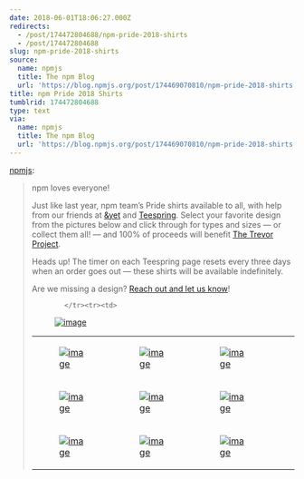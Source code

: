 ```yaml
---
date: 2018-06-01T18:06:27.000Z
redirects:
  - /post/174472804688/npm-pride-2018-shirts
  - /post/174472804688
slug: npm-pride-2018-shirts
source:
  name: npmjs
  title: The npm Blog
  url: 'https://blog.npmjs.org/post/174469070810/npm-pride-2018-shirts'
title: npm Pride 2018 Shirts
tumblrid: 174472804688
type: text
via:
  name: npmjs
  title: The npm Blog
  url: 'https://blog.npmjs.org/post/174469070810/npm-pride-2018-shirts'
---
```

<p><a href="https://blog.npmjs.org/post/174469070810/npm-pride-2018-shirts" class="tumblr_blog">npmjs</a>:</p>

<blockquote>
<p>npm loves everyone!</p>

<p>Just like last year, npm team’s Pride shirts available to all, with help from our friends at <a href="https://andyet.com/">&amp;yet</a> and <a href="https://teespring.com">Teespring</a>. Select your favorite design from the pictures below and click through for types and sizes — or collect them all! — and 100% of proceeds will benefit <a href="http://www.thetrevorproject.org/">The Trevor Project</a>.</p>

<p>Heads up! The timer on each Teespring page resets every three days when an order goes out — these shirts will be available indefinitely. </p>

<p>Are we missing a design? <a href="mailto:%20marketing@npmjs.com">Reach out and let us know</a>!</p>

<table style="max-width: 100%; border: none; border-collapse: collapse; padding: 0;"><tbody><tr><td style="width: 33%;"><a href="https://teespring.com/pride-npm-2018#pid=395&amp;cid=6625&amp;sid=front"><figure class="tmblr-full" data-orig-height="560" data-orig-width="470" data-orig-src="./pride-2018.jpg"><img style="max-height: 200px;" src="https://66.media.tumblr.com/2d52927a799baa145d870a0c8d1fef83/tumblr_inline_p9nhrrr3aq1ukt7ok_540.jpg" alt="image" data-orig-height="560" data-orig-width="470" data-orig-src="./pride-2018.jpg"/></figure></a></td>
<td style="width: 33%;"><a href="https://teespring.com/npm-ace-pride-2018#pid=2&amp;cid=566&amp;sid=front"><figure class="tmblr-full" data-orig-height="560" data-orig-width="470" data-orig-src="./pride-2018-ace.jpg"><img style="max-height: 220px;" src="https://66.media.tumblr.com/251cf1d787a6a0ab1671f7913e2c1119/tumblr_inline_p9nhrsNbQJ1ukt7ok_540.jpg" alt="image" data-orig-height="560" data-orig-width="470" data-orig-src="./pride-2018-ace.jpg"/></figure></a></td>
<td style="width: 34%;"><a href="https://teespring.com/npm-labrys-pride-2018#pid=395&amp;cid=6622&amp;sid=front"><figure class="tmblr-full" data-orig-height="560" data-orig-width="470" data-orig-src="./pride-2018-labrys.jpg"><img style="max-height: 200px;" src="https://66.media.tumblr.com/2dbe9f428882882da86fc50d81bc4979/tumblr_inline_p9nhrs01Tr1ukt7ok_540.jpg" alt="image" data-orig-height="560" data-orig-width="470" data-orig-src="./pride-2018-labrys.jpg"/></figure></a></td>
</tr><tr><td>
<a href="https://teespring.com/npm-pride-lesbian-2018#pid=395&amp;cid=6625&amp;sid=front"><figure class="tmblr-full" data-orig-height="560" data-orig-width="470" data-orig-src="./pride-2018-lesbian.jpg"><img style="max-height: 200px;" src="https://66.media.tumblr.com/a59e362037cf980d82b33c89c4f70b8d/tumblr_inline_p9nhrt4a3X1ukt7ok_540.jpg" alt="image" data-orig-height="560" data-orig-width="470" data-orig-src="./pride-2018-lesbian.jpg"/></figure></a> </td>
<td><a href="https://teespring.com/npm-trans-pride-2018#pid=2&amp;cid=569&amp;sid=front"><figure class="tmblr-full" data-orig-height="560" data-orig-width="470" data-orig-src="./pride-2018-trans.jpg"><img style="max-height: 220px;" src="https://66.media.tumblr.com/b1d5a829e704d45c45f004e560cc2230/tumblr_inline_p9nhruFCNY1ukt7ok_540.jpg" alt="image" data-orig-height="560" data-orig-width="470" data-orig-src="./pride-2018-trans.jpg"/></figure></a></td>
<td><a href="https://teespring.com/npm-aro-pride-2018#pid=2&amp;cid=573&amp;sid=front"><figure class="tmblr-full" data-orig-height="560" data-orig-width="470" data-orig-src="./pride-2018-aro.jpg"><img style="max-height: 220px;" src="https://66.media.tumblr.com/e26737eb1424e272c9c4db80a3b836b9/tumblr_inline_p9nhrucj4t1ukt7ok_540.jpg" alt="image" data-orig-height="560" data-orig-width="470" data-orig-src="./pride-2018-aro.jpg"/></figure></a></td>
            
            </tr><tr><td>
<a href="https://teespring.com/npm-bear-pride-2018#pid=2&amp;cid=568&amp;sid=front"><figure class="tmblr-full" data-orig-height="560" data-orig-width="470" data-orig-src="./pride-2018-bear.jpg"><img style="max-height: 220px;" src="https://66.media.tumblr.com/fbebaa6d46b5aa5e97bd3341698a2005/tumblr_inline_p9nhrvEXAv1ukt7ok_540.jpg" alt="image" data-orig-height="560" data-orig-width="470" data-orig-src="./pride-2018-bear.jpg"/></figure></a> </td>
            <td>
<a href="https://teespring.com/npm-genderqueer-pride-2018#pid=2&amp;cid=569&amp;sid=front"><figure class="tmblr-full" data-orig-height="560" data-orig-width="470" data-orig-src="./pride-2018-genderqueer.jpg"><img style="max-height: 220px;" src="https://66.media.tumblr.com/399f58ef99aa9a58499ed4fc27aaa6c7/tumblr_inline_p9nhrwjvTs1ukt7ok_540.jpg" alt="image" data-orig-height="560" data-orig-width="470" data-orig-src="./pride-2018-genderqueer.jpg"/></figure></a> </td>
            <td>
<a href="https://teespring.com/npm-leather-pride-2018#pid=2&amp;cid=569&amp;sid=front"><figure class="tmblr-full" data-orig-height="560" data-orig-width="470" data-orig-src="./pride-2018-leather.jpg"><img style="max-height: 220px;" src="https://66.media.tumblr.com/3bbd69f0dbf648853c6ca5bc9bd96867/tumblr_inline_p9nhrxhT071ukt7ok_540.jpg" alt="image" data-orig-height="560" data-orig-width="470" data-orig-src="./pride-2018-leather.jpg"/></figure></a> </td>
        </tr><tr><td>
<a href="https://teespring.com/npm-pan-pride-2018#pid=2&amp;cid=573&amp;sid=front"><figure class="tmblr-full" data-orig-height="560" data-orig-width="470" data-orig-src="./pride-2018-pan.jpg"><img style="max-height: 220px;" src="https://66.media.tumblr.com/cdeea1b06972f4c641f4867122be2390/tumblr_inline_p9nhryM9jf1ukt7ok_540.jpg" alt="image" data-orig-height="560" data-orig-width="470" data-orig-src="./pride-2018-pan.jpg"/></figure></a> </td>
            <td>
<a href="https://teespring.com/npm-bi-pride-2018#pid=2&amp;cid=569&amp;sid=front"><figure class="tmblr-full" data-orig-height="560" data-orig-width="470" data-orig-src="./pride-2018-bi.jpg"><img style="max-height: 220px;" src="https://66.media.tumblr.com/f24da0b87fb7a5b4a2f7b1cae9b56d0c/tumblr_inline_p9nhryysAq1ukt7ok_540.jpg" alt="image" data-orig-height="560" data-orig-width="470" data-orig-src="./pride-2018-bi.jpg"/></figure></a> </td>
            <td>
<a href="https://teespring.com/npm-nb-pride-2018#pid=2&amp;cid=573&amp;sid=front"><figure class="tmblr-full" data-orig-height="560" data-orig-width="470" data-orig-src="./pride-2018-nb.jpg"><img style="max-height: 220px;" src="https://66.media.tumblr.com/e3e46cbd0f7d3e4c347fe7d7bfa47624/tumblr_inline_p9nhrzvhyK1ukt7ok_540.jpg" alt="image" data-orig-height="560" data-orig-width="470" data-orig-src="./pride-2018-nb.jpg"/></figure></a> </td>
        </tr></tbody></table></blockquote>
